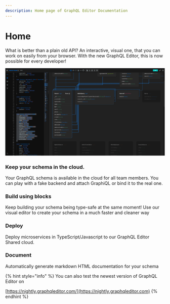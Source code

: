 ```yaml
---
description: Home page of GraphQL Editor Documentation
---
```


# Home

What is better than a plain old API? An interactive, visual one, that you can work on easily from your browser. With the new GraphQL Editor, this is now possible for every developer!

![Relation view of the editor](<.gitbook/assets/image (12).png>)

### Keep your schema in the cloud.

Your GraphQL schema is available in the cloud for all team members. You can play with a fake backend and attach GraphiQL or bind it to the real one.

### Build using blocks

Keep building your schema being type-safe at the same moment! Use our visual editor to create your schema in a much faster and cleaner way

### Deploy&#x20;

Deploy microservices in TypeScript/Javascript to our GraphQL Editor Shared cloud.

### Document

Automatically generate markdown HTML documentation for your schema

{% hint style="info" %}
You can also test the newest version of GraphQL Editor on&#x20;

[https://nightly.graphqleditor.com/](https://nightly.graphqleditor.com)
{% endhint %}
